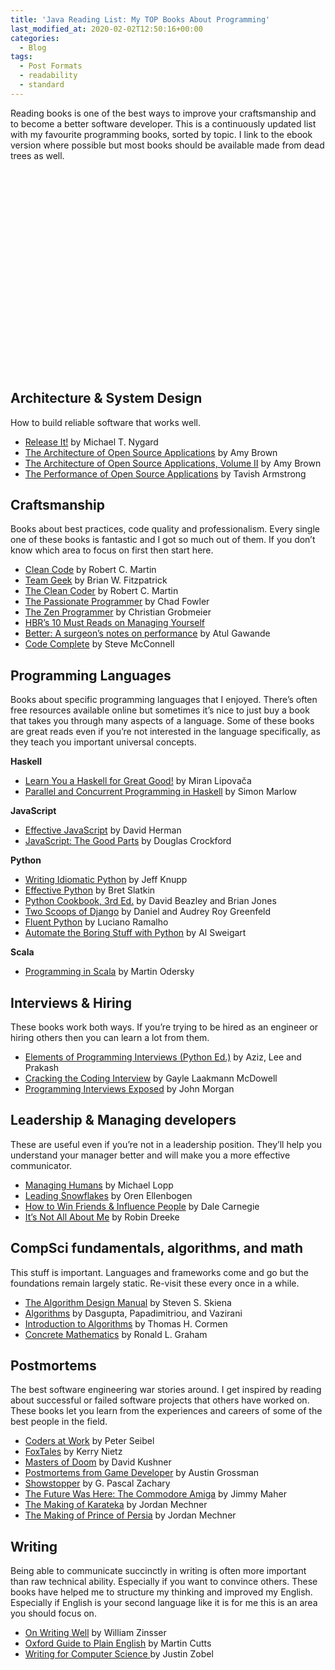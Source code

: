```yaml
---
title: 'Java Reading List: My TOP Books About Programming'
last_modified_at: 2020-02-02T12:50:16+00:00
categories:
  - Blog
tags:
  - Post Formats
  - readability
  - standard
---
```

Reading books is one of the best ways to improve your craftsmanship and to become a better software developer. This is a continuously updated list with my favourite programming books, sorted by topic. I link to the ebook version where possible but most books should be available made from dead trees as well. 

<div class="wp-block-cover aligncenter has-background-dim" style="background-image:url(https://dev-guide.org/wp-content/uploads/2020/02/ehud-neuhaus-esCc1qx6TVw-unsplash-2-1024x522.jpg);min-height:324px">
  <div class="wp-block-cover__inner-container">
    <p>
    </p>
  </div>
</div>

## Architecture & System Design

How to build reliable software that works well.

  * <a href="http://amzn.to/1oeMB5a" target="_blank" rel="noreferrer noopener">Release It!</a>&nbsp;by Michael T. Nygard
  * <a href="http://amzn.to/1nlVqbb" target="_blank" rel="noreferrer noopener">The Architecture of Open Source Applications</a>&nbsp;by Amy Brown
  * <a href="http://amzn.to/1nJmT54" target="_blank" rel="noreferrer noopener">The Architecture of Open Source Applications, Volume II</a>&nbsp;by Amy Brown
  * <a href="http://amzn.to/1nJmXlg" target="_blank" rel="noreferrer noopener">The Performance of Open Source Applications</a>&nbsp;by Tavish Armstrong

## Craftsmanship

Books about best practices, code quality and professionalism. Every single one of these books is fantastic and I got so much out of them. If you don’t know which area to focus on first then start here.

  * <a href="http://amzn.to/1lCUuLv" target="_blank" rel="noreferrer noopener">Clean Code</a>&nbsp;by Robert C. Martin
  * <a href="http://amzn.to/1oeMw1f" target="_blank" rel="noreferrer noopener">Team Geek</a>&nbsp;by Brian W. Fitzpatrick
  * <a href="http://amzn.to/1lCUyL8" target="_blank" rel="noreferrer noopener">The Clean Coder</a>&nbsp;by Robert C. Martin
  * <a href="http://amzn.to/1giLvm4" target="_blank" rel="noreferrer noopener">The Passionate Programmer</a>&nbsp;by Chad Fowler
  * <a href="http://amzn.to/1lJIms1" target="_blank" rel="noreferrer noopener">The Zen Programmer</a>&nbsp;by Christian Grobmeier
  * <a href="http://amzn.to/1zFUGmH" target="_blank" rel="noreferrer noopener">HBR’s 10 Must Reads on Managing Yourself</a>
  * <a href="http://amzn.to/13JS6Bu" target="_blank" rel="noreferrer noopener">Better: A surgeon’s notes on performance</a>&nbsp;by Atul Gawande
  * <a href="http://amzn.to/2kP64wQ" target="_blank" rel="noreferrer noopener">Code Complete</a>&nbsp;by Steve McConnell

## Programming Languages

Books about specific programming languages that I enjoyed. There’s often free resources available online but sometimes it’s nice to just buy a book that takes you through many aspects of a language. Some of these books are great reads even if you’re not interested in the language specifically, as they teach you important universal concepts.

**Haskell**

  * <a href="http://learnyouahaskell.com/" target="_blank" rel="noreferrer noopener">Learn You a Haskell for Great Good!</a>&nbsp;by Miran Lipovača
  * <a href="http://amzn.to/1nm5n8C" target="_blank" rel="noreferrer noopener">Parallel and Concurrent Programming in Haskell</a>&nbsp;by Simon Marlow

**JavaScript**

  * <a href="http://amzn.to/1jfd4rB" target="_blank" rel="noreferrer noopener">Effective JavaScript</a>&nbsp;by David Herman
  * <a href="http://amzn.to/1oeMRRJ" target="_blank" rel="noreferrer noopener">JavaScript: The Good Parts</a>&nbsp;by Douglas Crockford

**Python**

  * <a href="http://amzn.to/1vzKjPK" target="_blank" rel="noreferrer noopener">Writing Idiomatic Python</a>&nbsp;by Jeff Knupp
  * <a href="http://amzn.to/1zFdnuK" target="_blank" rel="noreferrer noopener">Effective Python</a>&nbsp;by Bret Slatkin
  * <a href="http://amzn.to/2cfgOB2" target="_blank" rel="noreferrer noopener">Python Cookbook, 3rd Ed.</a>&nbsp;by David Beazley and Brian Jones
  * <a href="http://amzn.to/2cfgphX" target="_blank" rel="noreferrer noopener">Two Scoops of Django</a>&nbsp;by Daniel and Audrey Roy Greenfeld
  * <a href="http://amzn.to/2bVLSXx" target="_blank" rel="noreferrer noopener">Fluent Python</a>&nbsp;by Luciano Ramalho
  * <a href="http://amzn.to/2c08vsg" target="_blank" rel="noreferrer noopener">Automate the Boring Stuff with Python</a>&nbsp;by Al Sweigart

**Scala**

  * <a href="http://amzn.to/Rox4kI" target="_blank" rel="noreferrer noopener">Programming in Scala</a>&nbsp;by Martin Odersky

## Interviews & Hiring

These books work both ways. If you’re trying to be hired as an engineer or hiring others then you can learn a lot from them.

  * <a href="http://amzn.to/2sq9gEj" target="_blank" rel="noreferrer noopener">Elements of Programming Interviews (Python Ed.)</a>&nbsp;by Aziz, Lee and Prakash
  * <a href="http://amzn.to/1oeOjn9" target="_blank" rel="noreferrer noopener">Cracking the Coding Interview</a>&nbsp;by Gayle Laakmann McDowell
  * <a href="http://amzn.to/1mh9527" target="_blank" rel="noreferrer noopener">Programming Interviews Exposed</a>&nbsp;by John Morgan

## Leadership & Managing developers

These are useful even if you’re not in a leadership position. They’ll help you understand your manager better and will make you a more effective communicator.

  * <a href="http://amzn.to/1x5pOxW" target="_blank" rel="noreferrer noopener">Managing Humans</a>&nbsp;by Michael Lopp
  * <a href="http://leadingsnowflakes.com/" target="_blank" rel="noreferrer noopener">Leading Snowflakes</a>&nbsp;by Oren Ellenbogen
  * <a href="http://amzn.to/1x5rjML" target="_blank" rel="noreferrer noopener">How to Win Friends & Influence People</a>&nbsp;by Dale Carnegie
  * <a href="http://amzn.to/1v8XpRp" target="_blank" rel="noreferrer noopener">It’s Not All About Me</a>&nbsp;by Robin Dreeke

## CompSci fundamentals, algorithms, and math

This stuff is important. Languages and frameworks come and go but the foundations remain largely static. Re-visit these every once in a while.

  * <a href="http://amzn.to/1oeOte3" target="_blank" rel="noreferrer noopener">The Algorithm Design Manual</a>&nbsp;by Steven S. Skiena
  * <a href="http://amzn.to/1dEc45e" target="_blank" rel="noreferrer noopener">Algorithms</a>&nbsp;by Dasgupta, Papadimitriou, and Vazirani
  * <a href="http://amzn.to/1mh7ERq" target="_blank" rel="noreferrer noopener">Introduction to Algorithms</a>&nbsp;by Thomas H. Cormen
  * <a href="http://amzn.to/1oeOAqe" target="_blank" rel="noreferrer noopener">Concrete Mathematics</a>&nbsp;by Ronald L. Graham

## Postmortems

The best software engineering war stories around. I get inspired by reading about successful or failed software projects that others have worked on. These books let you learn from the experiences and careers of some of the best people in the field.

  * <a href="http://amzn.to/1vzJpCU" target="_blank" rel="noreferrer noopener">Coders at Work</a>&nbsp;by Peter Seibel
  * <a href="http://amzn.to/1tfp1VH" target="_blank" rel="noreferrer noopener">FoxTales</a>&nbsp;by Kerry Nietz
  * <a href="http://amzn.to/1idgTxK" target="_blank" rel="noreferrer noopener">Masters of Doom</a>&nbsp;by David Kushner
  * <a href="http://amzn.to/1oeNwTc" target="_blank" rel="noreferrer noopener">Postmortems from Game Developer</a>&nbsp;by Austin Grossman
  * <a href="http://amzn.to/1lCUs6a" target="_blank" rel="noreferrer noopener">Showstopper</a>&nbsp;by G. Pascal Zachary
  * <a href="http://amzn.to/1oeNjzk" target="_blank" rel="noreferrer noopener">The Future Was Here: The Commodore Amiga</a>&nbsp;by Jimmy Maher
  * <a href="http://amzn.to/1oeNkTW" target="_blank" rel="noreferrer noopener">The Making of Karateka</a>&nbsp;by Jordan Mechner
  * <a href="http://amzn.to/1oeNpqP" target="_blank" rel="noreferrer noopener">The Making of Prince of Persia</a>&nbsp;by Jordan Mechner

## Writing

Being able to communicate succinctly in writing is often more important than raw technical ability. Especially if you want to convince others. These books have helped me to structure my thinking and improved my English. Especially if English is your second language like it is for me this is an area you should focus on.

  * <a href="http://amzn.to/1k5HIUp" target="_blank" rel="noreferrer noopener">On Writing Well</a>&nbsp;by William Zinsser
  * <a href="http://amzn.to/1oh8HnB" target="_blank" rel="noreferrer noopener">Oxford Guide to Plain English</a>&nbsp;by Martin Cutts
  * <a href="http://amzn.to/1oeNI4J" target="_blank" rel="noreferrer noopener">Writing for Computer Science&nbsp;</a>by Justin Zobel

